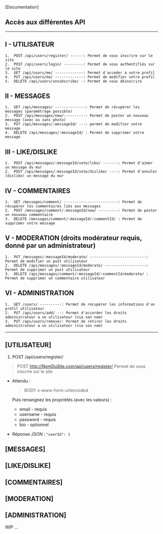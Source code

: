 [Documentation]
## Accès aux différentes API
---------------------------
## I - UTILISATEUR

	1.	POST /api/users/register/ ------: Permet de vous inscrire sur le site
	2.	POST /api/users/login/ ---------: Permet de vous authentifiés sur le site
    3.	GET /api/users/me/ -------------: Permet d'acceder a votre profil
    4.	PUT /api/users/me/ -------------: Permet de modifier votre profil
    5.	DELETE /api/users/unsubscribe/ -: Permet de vous déinscrire

## II - MESSAGES

	1.	GET /api/messages/ --------------: Permet de récupérer les messages (paramètrage possible)
	2.	POST /api/messages/new/----------: Permet de poster un nouveau message (avec ou sans photo)
    3.	PUT /api/messages/:messageId/ ---: permet de modifier votre message
    4.	DELETE /api/messages/:messageId/ : Permet de supprimer votre message

## III - LIKE/DISLIKE

	1.	POST /api/messages/:messageId/vote/like/ -------: Permet d'aimer un message du mur
	2.	POST /api/messages/:messageId/vote/dislike/ ----: Permet d'annuler (dislike) un message du mur

## IV - COMMENTAIRES

	1.	GET /messages/comment/ -------------------------: Permet de récupérer les commentaires liés aux messages
	2.	POST /messages/comment/:messageId/new/ ---------: Permet de poster un nouveau commentaire
    3.	DELETE /messages/comment/:messageId/:commentId/ : Permet de supprimer votre message

## V - MODERATION (droits modérateur requis, donné par un administrateur)

    1.	PUT /messages/:messageId/moderate/ --------------------------: Permet de modifier un post utilisateur
	2.	DELETE /api/messages/:messageId/moderate/ -------------------: Permet de supprimer un post utilisateur
    3.	DELETE /api/messages/comment/:messageId/:commentId/moderate/ : Permet de supprimer un commentaire utilisateur

## VI - ADMINISTRATION

    1.	GET /users/ ----------: Permet de récupérer les informations d'un profil utilisateur
	2.	PUT /api/users/add/ --: Permet d'accorder les droits administrateur a un utilisateur (via son nom)
    3.	PUT /api/users/remove/: Permet de retirer les droits administrateur a un utilisateur (via son nom)
---------------------------

## [UTILISATEUR]
1.	POST /api/users/register/
> POST http://NomDuSite.com/api/users/register/
Permet de vous inscrire sur le site

- Attendu : 
    > BODY 
    > x-www-form-urlencoded

    Puis renseignez les propriétés (avec les valeurs) :

    - email - requis
    - username - requis
    - password - requis
    - bio - optionnel

- Réponse JSON : `"userId": 1`

## [MESSAGES]

## [LIKE/DISLIKE]

## [COMMENTAIRES]

## [MODERATION]

## [ADMINISTRATION]

WIP ...
